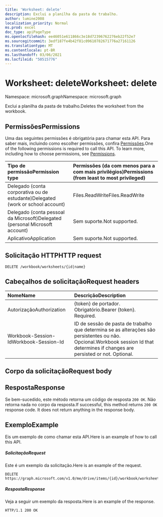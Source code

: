 ```yaml
---
title: 'Worksheet: delete'
description: Exclui a planilha da pasta de trabalho.
author: lumine2008
localization_priority: Normal
ms.prod: excel
doc_type: apiPageType
ms.openlocfilehash: ee46051e611866c3e18d72396762276eb22f52e7
ms.sourcegitcommit: 3edf187fe4b42f81c09610782671776a27161126
ms.translationtype: MT
ms.contentlocale: pt-BR
ms.lasthandoff: 03/06/2021
ms.locfileid: "50515776"
---
```

# <a name="worksheet-delete"></a><span data-ttu-id="579f5-103">Worksheet: delete</span><span class="sxs-lookup"><span data-stu-id="579f5-103">Worksheet: delete</span></span>

<span data-ttu-id="579f5-104">Namespace: microsoft.graph</span><span class="sxs-lookup"><span data-stu-id="579f5-104">Namespace: microsoft.graph</span></span>

<span data-ttu-id="579f5-105">Exclui a planilha da pasta de trabalho.</span><span class="sxs-lookup"><span data-stu-id="579f5-105">Deletes the worksheet from the workbook.</span></span>
## <a name="permissions"></a><span data-ttu-id="579f5-106">Permissões</span><span class="sxs-lookup"><span data-stu-id="579f5-106">Permissions</span></span>
<span data-ttu-id="579f5-p101">Uma das seguintes permissões é obrigatória para chamar esta API. Para saber mais, incluindo como escolher permissões, confira [Permissões](/graph/permissions-reference).</span><span class="sxs-lookup"><span data-stu-id="579f5-p101">One of the following permissions is required to call this API. To learn more, including how to choose permissions, see [Permissions](/graph/permissions-reference).</span></span>

|<span data-ttu-id="579f5-109">Tipo de permissão</span><span class="sxs-lookup"><span data-stu-id="579f5-109">Permission type</span></span>      | <span data-ttu-id="579f5-110">Permissões (da com menos para a com mais privilégios)</span><span class="sxs-lookup"><span data-stu-id="579f5-110">Permissions (from least to most privileged)</span></span>              |
|:--------------------|:---------------------------------------------------------|
|<span data-ttu-id="579f5-111">Delegado (conta corporativa ou de estudante)</span><span class="sxs-lookup"><span data-stu-id="579f5-111">Delegated (work or school account)</span></span> | <span data-ttu-id="579f5-112">Files.ReadWrite</span><span class="sxs-lookup"><span data-stu-id="579f5-112">Files.ReadWrite</span></span>    |
|<span data-ttu-id="579f5-113">Delegado (conta pessoal da Microsoft)</span><span class="sxs-lookup"><span data-stu-id="579f5-113">Delegated (personal Microsoft account)</span></span> | <span data-ttu-id="579f5-114">Sem suporte.</span><span class="sxs-lookup"><span data-stu-id="579f5-114">Not supported.</span></span>    |
|<span data-ttu-id="579f5-115">Aplicativo</span><span class="sxs-lookup"><span data-stu-id="579f5-115">Application</span></span> | <span data-ttu-id="579f5-116">Sem suporte.</span><span class="sxs-lookup"><span data-stu-id="579f5-116">Not supported.</span></span> |

## <a name="http-request"></a><span data-ttu-id="579f5-117">Solicitação HTTP</span><span class="sxs-lookup"><span data-stu-id="579f5-117">HTTP request</span></span>
<!-- { "blockType": "ignored" } -->
```http
DELETE /workbook/worksheets/{id|name}

```
## <a name="request-headers"></a><span data-ttu-id="579f5-118">Cabeçalhos de solicitação</span><span class="sxs-lookup"><span data-stu-id="579f5-118">Request headers</span></span>
| <span data-ttu-id="579f5-119">Nome</span><span class="sxs-lookup"><span data-stu-id="579f5-119">Name</span></span>       | <span data-ttu-id="579f5-120">Descrição</span><span class="sxs-lookup"><span data-stu-id="579f5-120">Description</span></span>|
|:---------------|:----------|
| <span data-ttu-id="579f5-121">Autorização</span><span class="sxs-lookup"><span data-stu-id="579f5-121">Authorization</span></span>  | <span data-ttu-id="579f5-p102">{token} de portador. Obrigatório.</span><span class="sxs-lookup"><span data-stu-id="579f5-p102">Bearer {token}. Required.</span></span> |
| <span data-ttu-id="579f5-124">Workbook-Session-Id</span><span class="sxs-lookup"><span data-stu-id="579f5-124">Workbook-Session-Id</span></span>  | <span data-ttu-id="579f5-p103">ID de sessão de pasta de trabalho que determina se as alterações são persistentes ou não. Opcional.</span><span class="sxs-lookup"><span data-stu-id="579f5-p103">Workbook session Id that determines if changes are persisted or not. Optional.</span></span>|

## <a name="request-body"></a><span data-ttu-id="579f5-127">Corpo da solicitação</span><span class="sxs-lookup"><span data-stu-id="579f5-127">Request body</span></span>

## <a name="response"></a><span data-ttu-id="579f5-128">Resposta</span><span class="sxs-lookup"><span data-stu-id="579f5-128">Response</span></span>

<span data-ttu-id="579f5-p104">Se bem-sucedido, este método retorna um código de resposta `200 OK`. Não retorna nada no corpo da resposta.</span><span class="sxs-lookup"><span data-stu-id="579f5-p104">If successful, this method returns `200 OK` response code. It does not return anything in the response body.</span></span>

## <a name="example"></a><span data-ttu-id="579f5-131">Exemplo</span><span class="sxs-lookup"><span data-stu-id="579f5-131">Example</span></span>
<span data-ttu-id="579f5-132">Eis um exemplo de como chamar esta API.</span><span class="sxs-lookup"><span data-stu-id="579f5-132">Here is an example of how to call this API.</span></span>
##### <a name="request"></a><span data-ttu-id="579f5-133">Solicitação</span><span class="sxs-lookup"><span data-stu-id="579f5-133">Request</span></span>
<span data-ttu-id="579f5-134">Este é um exemplo da solicitação.</span><span class="sxs-lookup"><span data-stu-id="579f5-134">Here is an example of the request.</span></span>
<!-- {
  "blockType": "request",
  "name": "worksheet_delete"
}-->
```http
DELETE https://graph.microsoft.com/v1.0/me/drive/items/{id}/workbook/worksheets/{id|name}
```

##### <a name="response"></a><span data-ttu-id="579f5-135">Resposta</span><span class="sxs-lookup"><span data-stu-id="579f5-135">Response</span></span>
<span data-ttu-id="579f5-136">Veja a seguir um exemplo da resposta.</span><span class="sxs-lookup"><span data-stu-id="579f5-136">Here is an example of the response.</span></span> 
<!-- {
  "blockType": "response",
  "truncated": true
} -->
```http
HTTP/1.1 200 OK
```

<!-- uuid: 8fcb5dbc-d5aa-4681-8e31-b001d5168d79
2015-10-25 14:57:30 UTC -->
<!-- {
  "type": "#page.annotation",
  "description": "Worksheet: delete",
  "keywords": "",
  "section": "documentation",
  "tocPath": ""
}-->

